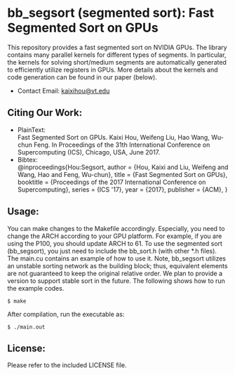 # bb_segsort (segmented sort): Fast Segmented Sort on GPUs
This repository provides a fast segmented sort on NVIDIA GPUs. The library contains many parallel kernels for different types of segments. In particular, the kernels for solving short/medium segments are automatically generated to efficiently utilize registers in GPUs. More details about the kernels and code generation can be found in our paper (below).

* Contact Email: kaixihou@vt.edu


## Citing Our Work:
* PlainText:  
Fast Segmented Sort on GPUs. 
Kaixi Hou, Weifeng Liu, Hao Wang, Wu-chun Feng.
In Proceedings of the 31th International Conference on Supercomputing (ICS), 
Chicago, USA, 
June 2017.
* Bibtex:  
@inproceedings{Hou:Segsort,
 author = {Hou, Kaixi and Liu, Weifeng and Wang, Hao and Feng, Wu-chun},
 title = {Fast Segmented Sort on GPUs},
 booktitle = {Proceedings of the 2017 International Conference on Supercomputing},
 series = {ICS '17},
 year = {2017},
 publisher = {ACM},
}

## Usage:
You can make changes to the Makefile accordingly. Especially, you need to change the ARCH according to your GPU platform. For example, if you are using the P100, you should update ARCH to 61. 
To use the segmented sort (bb_segsort), you just need to include the bb_sort.h (with other *.h files). The main.cu contains an example of how to use it. Note, bb_segsort utilizes an unstable sorting network as the building block; thus, equivalent elements are not guaranteed to keep the original relative order. We plan to provide a version to support stable sort in the future. 
The following shows how to run the example codes.
```
$ make
```
After compilation, run the executable as: 
```
$ ./main.out
```

## License: 
Please refer to the included LICENSE file.
